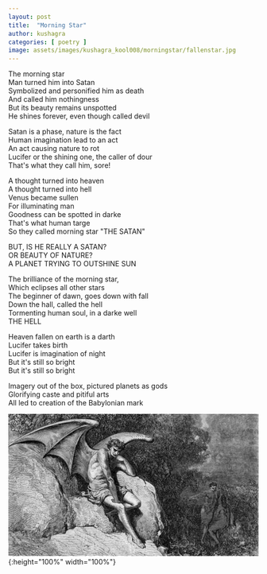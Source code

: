 ```yaml
---
layout: post
title:  "Morning Star"
author: kushagra
categories: [ poetry ]
image: assets/images/kushagra_kool008/morningstar/fallenstar.jpg
---
```


The morning star<br>
Man turned him into Satan<br>
Symbolized and personified him as death<br>
And called him nothingness<br>
But its beauty remains unspotted<br>
He shines forever, even though called devil<br>

Satan is a phase, nature is the fact<br>
Human imagination lead to an act<br>
An act causing nature to rot<br>
Lucifer or the shining one, the caller of dour<br>
That's what they call him, sore!<br>

A thought turned into heaven<br>
A thought turned into hell<br>
Venus became sullen<br>
For illuminating man<br>
Goodness can be spotted in darke<br>
That's what human targe<br>
So they called morning star "THE SATAN"<br>

BUT, IS HE REALLY A SATAN?<br>
OR BEAUTY OF NATURE?<br>
A PLANET TRYING TO OUTSHINE SUN<br>

The brilliance of the morning star,<br>
Which eclipses all other stars<br>
The beginner of dawn, goes down with fall<br>
Down the hall, called the hell<br>
Tormenting human soul, in a darke well<br>
THE HELL<br>

Heaven fallen on earth is a darth<br>
Lucifer takes birth<br>
Lucifer is imagination of night<br>
But it's still so bright<br>
But it's still so bright<br>

Imagery out of the box, pictured planets as gods<br>
Glorifying caste and pitiful arts<br>
All led to creation of the Babylonian mark<br>

![Morning Star!](/assets/images/kushagra_kool008/morningstar/devil.jpg "Morning Star"){:height="100%" width="100%"}